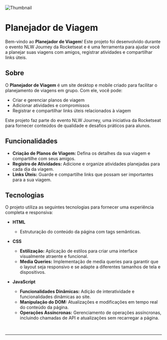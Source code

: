 ![Thumbnail](assets/Thumbnail.png)
<br>

# Planejador de Viagem

Bem-vindo ao **Planejador de Viagem**! Este projeto foi desenvolvido durante o evento NLW Journey da Rocketseat e é uma ferramenta para ajudar você a planejar suas viagens com amigos, registrar atividades e compartilhar links úteis.

## Sobre

O **Planejador de Viagem** é um site desktop e mobile criado para facilitar o planejamento de viagens em grupo. Com ele, você pode:
- Criar e gerenciar planos de viagem
- Adicionar atividades e compromissos
- Registrar e compartilhar links úteis relacionados à viagem

Este projeto faz parte do evento NLW Journey, uma iniciativa da Rocketseat para fornecer conteúdos de qualidade e desafios práticos para alunos.

## Funcionalidades

- **Criação de Planos de Viagem:** Defina os detalhes da sua viagem e compartilhe com seus amigos.
- **Registro de Atividades:** Adicione e organize atividades planejadas para cada dia da viagem.
- **Links Úteis:** Guarde e compartilhe links que possam ser importantes para a sua viagem.

## Tecnologias

O projeto utiliza as seguintes tecnologias para fornecer uma experiência completa e responsiva:

- **HTML**
  - Estruturação do conteúdo da página com tags semânticas.

- **CSS**
  - **Estilização:** Aplicação de estilos para criar uma interface visualmente atraente e funcional.
  - **Media Queries:** Implementação de media queries para garantir que o layout seja responsivo e se adapte a diferentes tamanhos de tela e dispositivos.

- **JavaScript**
  - **Funcionalidades Dinâmicas:** Adição de interatividade e funcionalidades dinâmicas ao site.
  - **Manipulação do DOM:** Atualizações e modificações em tempo real do conteúdo da página.
  - **Operações Assíncronas:** Gerenciamento de operações assíncronas, incluindo chamadas de API e atualizações sem recarregar a página.

<br>

  ---
